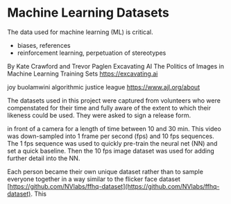 # Machine Learning Datasets

The data used for machine learning (ML) is critical.

 - biases, references
 - reinforcement learning, perpetuation of stereotypes

By Kate Crawford and Trevor Paglen
Excavating AI
The Politics of Images in Machine Learning Training Sets
https://excavating.ai

joy buolamwini
algorithmic justice league
https://www.ajl.org/about

The datasets used in this project were captured from volunteers who were compenstated for their time and fully aware of the extent to which their likeness could be used. They were asked to sign a release form.


in front of a camera for a length of time between 10 and 30 min. This video was down-sampled into 1 frame per second (fps) and 10 fps sequences. The 1 fps sequence was used to quickly pre-train the neural net (NN) and set a quick baseline. Then the 10 fps image dataset was used for adding further detail into the NN.

Each person became their own unique dataset rather than to sample everyone together in a way similar to the flicker face dataset
[https://github.com/NVlabs/ffhq-dataset](https://github.com/NVlabs/ffhq-dataset). This

